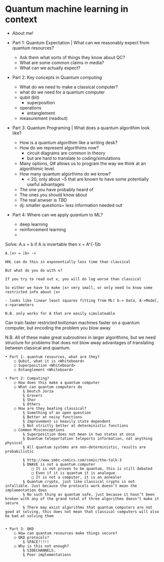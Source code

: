 # Quantum machine learning in context

<!-- In the rush to add the word _quantum_ to everything from batteries to banking, Quantum machine learning has entered the fray. A perfect combination of buzzwords that will get all of the funding....right? In this talk I want to look at quantum algorithms and what actually constitutes programming a quantum computer. With this context, we can look at what machine learning tasks are being explored for possible speedups with quantum computing. -->
- About me!
- Part 1: Quantum Expectation | What can we reasonably expect from quantum resources?
    - Ask them what sorts of things they know about QC?
    - What are some common claims in media?
    - What can we actually expect?
- Part 2: Key concepts in Quantum computing
    - What do we need to make a classical computer?
    - what do we need for a quantum computer
    - qubit (bit)
        - superposition
    - operations
        - entanglement
    - measurement (readout)
- Part 3: Quantum Programing | What does a quantum algorithim look like?
    - How is a quantum algorithim like a writing desk?
    - How do we represent algorithims now?
        - circuit diagrams are common in theory
        - but are hard to translate to coding/simulations
    - Many options, Q# allows us to program the way we think at an algorithimic level. 
    - How many quantum algorthims do we know?
        - < 20, only about ~5 that are known to have some potentially useful advantages
    - The one you have probably heard of
    - The ones you should know about
    - The real anwser is *TBD*
    - dj: smaller questions= less information needed out
    
- Part 4: Where can we apply _quantum_ to ML?

    - deep learning
    - reinforcement learning
    - 
Solve:
    A.x = b
    if A is invertable then x = A^{-1}b
    
    A.|x> = |b> ->

    HHL can do this in exponentially less time than classical

    But what do you do with x?

    If you try to read out x, you will do log worse than classical

    So either we have to make |x> very small, or only need to know some restricted info about |x>

    - looks like linear least squares fitting from ML! b-> Data, A->Model, x->parameters

    N.B. only works for A that are easily simulateable


Can train faster restricted boltzman machines faster on a quantum computer, but encoding the problem you blow away  
    
N.B. All of these make great _subroutines_ in larger algorithims, but we need structure for problems that does not blow away advantages of translating between classical and quantum.  
    
    
    • Part 1: quantum resources, what are they?
        ○ Qubit, what it is <Whiteboard>
        ○ Superposition <Whiteboard>
        ○ Entanglement <Whiteboard>
        
    • Part 2: Computing?
        ○ How does this make a quantum computer
        ○ What can quantum computers do
            § Deutch Jorza
            § Grovers
            § Shor
            § Others
        ○ How are they beating classical?
            § Something of an open question
            § Better at noisy functions
            § Improvement is heavily state dependent
            § Not strictly better at deterministic functions
        ○ Common Misconceptions
            § Superposition does not mean in two states at once
            § Quantum teleportation teleports information, not anything physical
            § All quantum systems are non-deterministic, results are probabilistic
            
            § http://www.smbc-comics.com/comic/the-talk-3
            § DWAVE is not a quantum computer
                □ It is not proven to be quantum, this is still debated
                □ Even if it is quantum it is analogue
                □ It is not a computer, it is an annealer
            § Quantum crypto, just like classical crypto is not infallible. Just because the protocols work doesn’t mean the implementation does
            § No such thing as quantum safe, just because it hasn’t been broken with any of the grand total of three algorithms doesn’t make it secure
            § There may exist algorithms that quantum computers are not good at solving, this does not mean that classical computers will also be bad at solving them
    
            
    • Part 3: QKD
        ○ How can quantum resources make things secure?
        ○ QKD protocols?
            § SPACE!!!!!
        ○ Why is this not enough?
            § SIDECHANNELS.
            § Poor implementations